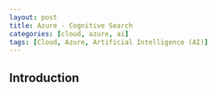 ```yaml
---
layout: post
title: Azure - Cognitive Search
categories: [cloud, azure, ai]
tags: [Cloud, Azure, Artificial Intelligence (AI)]
---
```


## Introduction
